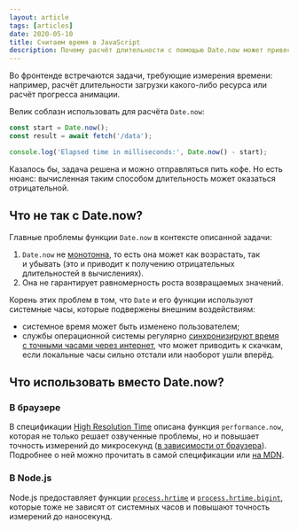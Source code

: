 ```yaml
---
layout: article
tags: [articles]
date: 2020-05-10
title: Считаем время в JavaScript
description: Почему расчёт длительности с помощью Date.now может привести к неожиданным результатам и как этого избежать
---
```

Во фронтенде встречаются задачи, требующие измерения времени: например, расчёт длительности загрузки какого-либо ресурса или расчёт прогресса анимации.

Велик соблазн использовать для расчёта `Date.now`:

```js
const start = Date.now();
const result = await fetch('/data');

console.log('Elapsed time in milliseconds:', Date.now() - start);
```

Казалось бы, задача решена и можно отправляться пить кофе. Но есть нюанс: вычисленная таким способом длительность может оказаться отрицательной.

## Что не так с Date.now?

Главные проблемы функции `Date.now` в контексте описанной задачи:

1. `Date.now` не [монотонна](https://ru.wikipedia.org/wiki/Монотонная_функция), то есть она может как возрастать, так и убывать (это и приводит к получению отрицательных длительностей в вычислениях).
2. Она не гарантирует равномерность роста возвращаемых значений.

Корень этих проблем в том, что `Date` и его функции используют системные часы, которые подвержены внешним воздействиям:

* системное время может быть изменено пользователем;
* службы операционной системы регулярно [синхронизируют время c точными часами через интернет](https://ru.wikipedia.org/wiki/NTP), что может приводить к скачкам, если локальные часы сильно отстали или наоборот ушли вперёд.

## Что использовать вместо Date.now?

### В браузере

В спецификации [High Resolution Time](https://www.w3.org/TR/hr-time) описана функция `performance.now`, которая не только решает озвученные проблемы, но и повышает точность измерений до микросекунд ([в зависимости от браузера](https://github.com/w3c/hr-time/issues/56)). Подробнее о ней можно прочитать в самой спецификации или [на MDN](https://developer.mozilla.org/en-US/docs/Web/API/Performance/now).

### В Node.js

Node.js предоставляет функции [`process.hrtime`](https://nodejs.org/api/process.html#process_process_hrtime_time) и [`process.hrtime.bigint`](https://nodejs.org/api/process.html#process_process_hrtime_bigint), которые тоже не зависят от системных часов и повышают точность измерений до наносекунд.

